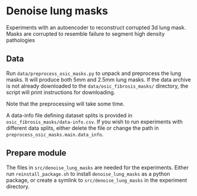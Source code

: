 # Denoise lung masks
Experiments with an autoencoder to reconstruct corrupted 3d lung mask.
Masks are corrupted to resemble failure to segment high density pathologies

## Data
Run `data/preprocess_osic_masks.py` to unpack and preprocess the lung masks. It will produce both 5mm and 2.5mm lung masks.
If the data archive is not already downloaded to the `data/osic_fibrosis_masks/` directory, the script will print instructions for downloading.

Note that the preprocessing will take some time.

A data-info file defining dataset splits is provided in `osic_fibrosis_masks/data-info.csv`. If you wish to run experiments with different data splits, either delete the file or change the path in `preprocess_osic_masks.main.data_info`.


## Prepare module
The files in `src/denoise_lung_masks` are needed for the experiments. Either run `reinstall_package.sh` to install `denoise_lung_masks` as a python package, or create a symlink to `src/denoise_lung_masks` in the experiment directory.


